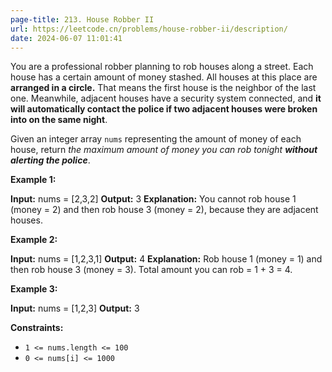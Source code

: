```yaml
---
page-title: 213. House Robber II
url: https://leetcode.cn/problems/house-robber-ii/description/
date: 2024-06-07 11:01:41
---
```

You are a professional robber planning to rob houses along a street. Each house has a certain amount of money stashed. All houses at this place are **arranged in a circle.** That means the first house is the neighbor of the last one. Meanwhile, adjacent houses have a security system connected, and **it will automatically contact the police if two adjacent houses were broken into on the same night**.

Given an integer array `nums` representing the amount of money of each house, return *the maximum amount of money you can rob tonight **without alerting the police***.

**Example 1:**

**Input:** nums = \[2,3,2\]
**Output:** 3
**Explanation:** You cannot rob house 1 (money = 2) and then rob house 3 (money = 2), because they are adjacent houses.

**Example 2:**

**Input:** nums = \[1,2,3,1\]
**Output:** 4
**Explanation:** Rob house 1 (money = 1) and then rob house 3 (money = 3).
Total amount you can rob = 1 + 3 = 4.

**Example 3:**

**Input:** nums = \[1,2,3\]
**Output:** 3

**Constraints:**

-   `1 <= nums.length <= 100`
-   `0 <= nums[i] <= 1000`